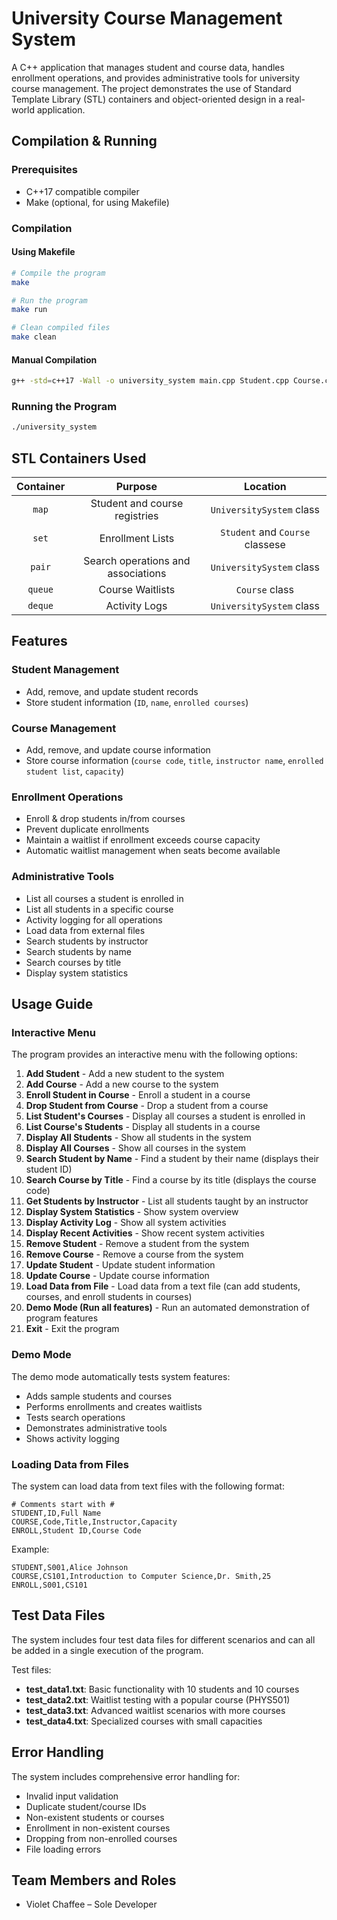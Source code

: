 # University Course Management System
A C++ application that manages student and course data, handles enrollment operations, and provides administrative tools for university course management. The project demonstrates the
use of Standard Template Library (STL) containers and object-oriented design in a real-world application.

## Compilation & Running

### Prerequisites
- C++17 compatible compiler
- Make (optional, for using Makefile)

### Compilation

#### Using Makefile
```bash
# Compile the program
make

# Run the program
make run

# Clean compiled files
make clean
```

#### Manual Compilation
```bash
g++ -std=c++17 -Wall -o university_system main.cpp Student.cpp Course.cpp UniversitySystem.cpp
```

### Running the Program
```bash
./university_system
```

## STL Containers Used

| Container | Purpose | Location |
|:---------:|:-------:|:--------:|
| `map` | Student and course registries | `UniversitySystem` class |
| `set` | Enrollment Lists | `Student` and `Course` classese |
| `pair` | Search operations and associations | `UniversitySystem` class |
| `queue` | Course Waitlists | `Course` class |
| `deque` | Activity Logs | `UniversitySystem` class |

## Features

### Student Management
- Add, remove, and update student records
- Store student information (`ID`, `name`, `enrolled courses`)

### Course Management
- Add, remove, and update course information
- Store course information (`course code`, `title`, `instructor name`, `enrolled student list`, `capacity`)

### Enrollment Operations
- Enroll & drop students in/from courses
- Prevent duplicate enrollments
- Maintain a waitlist if enrollment exceeds course capacity
- Automatic waitlist management when seats become available

### Administrative Tools
- List all courses a student is enrolled in
- List all students in a specific course
- Activity logging for all operations
- Load data from external files
- Search students by instructor
- Search students by name
- Search courses by title
- Display system statistics

## Usage Guide

### Interactive Menu
The program provides an interactive menu with the following options:

  1. **Add Student** - Add a new student to the system
  2. **Add Course** - Add a new course to the system
  3. **Enroll Student in Course** - Enroll a student in a course
  4. **Drop Student from Course** - Drop a student from a course
  5. **List Student's Courses** - Display all courses a student is enrolled in
  6. **List Course's Students** - Display all students in a course
  7. **Display All Students** - Show all students in the system
  8. **Display All Courses** - Show all courses in the system
  9. **Search Student by Name** - Find a student by their name (displays their student ID)
  10. **Search Course by Title** - Find a course by its title (displays the course code)
  11. **Get Students by Instructor** - List all students taught by an instructor
  12. **Display System Statistics** - Show system overview
  13. **Display Activity Log** - Show all system activities
  14. **Display Recent Activities** - Show recent system activities
  15. **Remove Student** - Remove a student from the system
  16. **Remove Course** - Remove a course from the system
  17. **Update Student** - Update student information
  18. **Update Course** - Update course information
  19. **Load Data from File** - Load data from a text file (can add students, courses, and enroll students in courses)
  20. **Demo Mode (Run all features)** - Run an automated demonstration of program features
  21. **Exit** - Exit the program

### Demo Mode
The demo mode automatically tests system features:
- Adds sample students and courses
- Performs enrollments and creates waitlists
- Tests search operations
- Demonstrates administrative tools
- Shows activity logging

### Loading Data from Files
The system can load data from text files with the following format:
```
# Comments start with #
STUDENT,ID,Full Name
COURSE,Code,Title,Instructor,Capacity
ENROLL,Student ID,Course Code
```

Example:
```
STUDENT,S001,Alice Johnson
COURSE,CS101,Introduction to Computer Science,Dr. Smith,25
ENROLL,S001,CS101
```

## Test Data Files
The system includes four test data files for different scenarios and can all be added in a single execution of the program.

Test files:
- **test_data1.txt**: Basic functionality with 10 students and 10 courses
- **test_data2.txt**: Waitlist testing with a popular course (PHYS501)
- **test_data3.txt**: Advanced waitlist scenarios with more courses
- **test_data4.txt**: Specialized courses with small capacities

## Error Handling
The system includes comprehensive error handling for:
- Invalid input validation
- Duplicate student/course IDs
- Non-existent students or courses
- Enrollment in non-existent courses
- Dropping from non-enrolled courses
- File loading errors

## Team Members and Roles
* Violet Chaffee – Sole Developer
